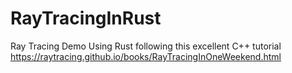 # RayTracingInRust
Ray Tracing Demo Using Rust
following this excellent C++ tutorial https://raytracing.github.io/books/RayTracingInOneWeekend.html
